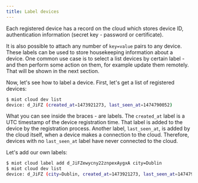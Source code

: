 ```yaml
---
title: Label devices
---
```


Each registered device has a record on the cloud which stores device ID,
authentication information (secret key - password or certificate).

It is also possible to attach any number of `key=value` pairs to any device.
These labels can be used to store housekeeping information about a device.
One common use case is to select a list devices by certain label - and then
perform some action on them, for example update them remotely. That will
be shown in the next section.

Now, let's see how to label a device. First, let's get a list of
registered devices:

```sh
$ miot cloud dev list
device: d_JiFZ (created_at=1473921273, last_seen_at=1474790052)
```

What you can see inside the braces - are labels. The `created_at` label is
a UTC timestamp of the device registration time. That label is added to the
device by the registration process. Another label, `last_seen_at`, is
added by the cloud itself, when a device makes a connection to the cloud.
Therefore, devices with no `last_seen_at` label have never connected to
the cloud.

Let's add our own labels:

```sh
$ miot cloud label add d_JiFZewycny22znpexAygxA city=Dublin
$ miot cloud dev list
device: d_JiFZ (city=Dublin, created_at=1473921273, last_seen_at=1474790052)
```
